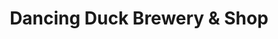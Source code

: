 ---
title: "Dancing Duck Brewery & Shop"
url: /derby/dancing-duck-brewery-und-shop/
shop: Spirituosen
---